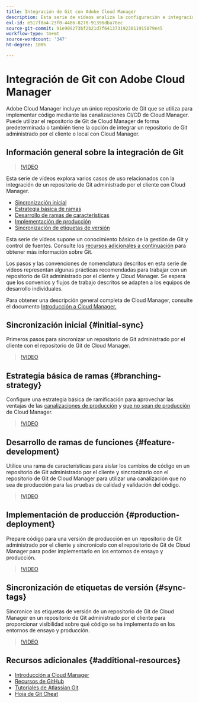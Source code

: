 ```yaml
---
title: Integración de Git con Adobe Cloud Manager
description: Esta serie de vídeos analiza la configuración e integración de un repositorio de Git administrado por el cliente (On-Premise) con Adobe Cloud Manager.
exl-id: e517f8a4-23f0-4486-8278-91396dba76ec
source-git-commit: 91e909273bf2b21d7f6413731923011915079e45
workflow-type: tm+mt
source-wordcount: '347'
ht-degree: 100%

---
```



# Integración de Git con Adobe Cloud Manager

Adobe Cloud Manager incluye un único repositorio de Git que se utiliza para implementar código mediante las canalizaciones CI/CD de Cloud Manager. Puede utilizar el repositorio de Git de Cloud Manager de forma predeterminada o también tiene la opción de integrar un repositorio de Git administrado por el cliente o local con Cloud Manager.

## Información general sobre la integración de Git

>[!VIDEO](https://video.tv.adobe.com/v/28710/)

Esta serie de vídeos explora varios casos de uso relacionados con la integración de un repositorio de Git administrado por el cliente con Cloud Manager.

* [Sincronización inicial](#initial-sync)
* [Estrategia básica de ramas](#branching-strategy)
* [Desarrollo de ramas de características](#feature-development)
* [Implementación de producción](#production-deployment)
* [Sincronización de etiquetas de versión](#sync-tags)

Esta serie de vídeos supone un conocimiento básico de la gestión de Git y control de fuentes. Consulte los [recursos adicionales a continuación](#additional-resources) para obtener más información sobre Git.

Los pasos y las convenciones de nomenclatura descritos en esta serie de vídeos representan algunas prácticas recomendadas para trabajar con un repositorio de Git administrado por el cliente y Cloud Manager. Se espera que los convenios y flujos de trabajo descritos se adapten a los equipos de desarrollo individuales.

Para obtener una descripción general completa de Cloud Manager, consulte el documento [Introducción a Cloud Manager.](/help/introduction.md)

## Sincronización inicial {#initial-sync}

Primeros pasos para sincronizar un repositorio de Git administrado por el cliente con el repositorio de Git de Cloud Manager.

>[!VIDEO](https://video.tv.adobe.com/v/28711/?quality=12)

## Estrategia básica de ramas {#branching-strategy}

Configure una estrategia básica de ramificación para aprovechar las ventajas de las [canalizaciones de producción](/help/using/production-pipelines.md) y [que no sean de producción](/help/using/non-production-pipelines.md) de Cloud Manager.

>[!VIDEO](https://video.tv.adobe.com/v/28712/?quality=12)

## Desarrollo de ramas de funciones {#feature-development}

Utilice una rama de características para aislar los cambios de código en un repositorio de Git administrado por el cliente y sincronizarlo con el repositorio de Git de Cloud Manager para utilizar una canalización que no sea de producción para las pruebas de calidad y validación del código.

>[!VIDEO](https://video.tv.adobe.com/v/28723/?quality=12)

## Implementación de producción {#production-deployment}

Prepare código para una versión de producción en un repositorio de Git administrado por el cliente y sincronícelo con el repositorio de Git de Cloud Manager para poder implementarlo en los entornos de ensayo y producción.

>[!VIDEO](https://video.tv.adobe.com/v/28724/?quality=12)

## Sincronización de etiquetas de versión {#sync-tags}

Sincronice las etiquetas de versión de un repositorio de Git de Cloud Manager en un repositorio de Git administrado por el cliente para proporcionar visibilidad sobre qué código se ha implementado en los entornos de ensayo y producción.

>[!VIDEO](https://video.tv.adobe.com/v/28725/?quality=12)

## Recursos adicionales {#additional-resources}

* [Introducción a Cloud Manager](/help/introduction.md)
* [Recursos de GitHub](https://try.github.io)
* [Tutoriales de Atlassian Git](https://www.atlassian.com/git/tutorials/what-is-version-control)
* [Hoja de Git Cheat](https://education.github.com/git-cheat-sheet-education.pdf)
